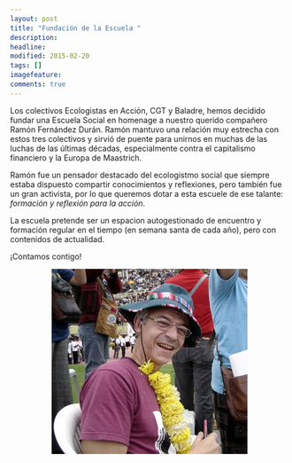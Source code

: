 ```yaml
---
layout: post
title: "Fundación de la Escuela "
description: 
headline: 
modified: 2015-02-20
tags: []
imagefeature: 
comments: true
---
```


Los colectivos Ecologistas en Acción, CGT y Baladre, hemos decidido fundar una Escuela Social en homenage a nuestro querido compañero Ramón Fernández Durán. Ramón mantuvo una relación muy estrecha con estos tres colectivos y sirvió de puente para unirnos en muchas de las luchas de las últimas décadas, especialmente contra el capitalismo financiero y la Europa de Maastrich.

Ramón fue un pensador destacado del ecologistmo social que siempre estaba dispuesto compartir conocimientos y reflexiones, pero también fue un gran activista, por lo que queremos dotar a esta escuele de ese talante: *formación y reflexión para la acción*. 

La escuela pretende ser un espacion autogestionado de encuentro y formación regular en el tiempo (en semana santa de cada año), pero con contenidos de actualidad. 

¡Contamos contigo!

<div style="text-align:center">
<img src="/images/ramon2.jpg" alt="Ramón Fernández Durán en Cochabamba"/>
</div>